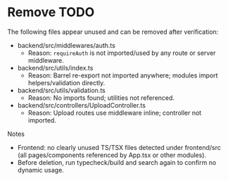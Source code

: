 # Remove TODO

The following files appear unused and can be removed after verification:

- backend/src/middlewares/auth.ts
  - Reason: `requireAuth` is not imported/used by any route or server middleware.
- backend/src/utils/index.ts
  - Reason: Barrel re-export not imported anywhere; modules import helpers/validation directly.
- backend/src/utils/validation.ts
  - Reason: No imports found; utilities not referenced.
- backend/src/controllers/UploadController.ts
  - Reason: Upload routes use middleware inline; controller not imported.

Notes
- Frontend: no clearly unused TS/TSX files detected under frontend/src (all pages/components referenced by App.tsx or other modules).
- Before deletion, run typecheck/build and search again to confirm no dynamic usage.
